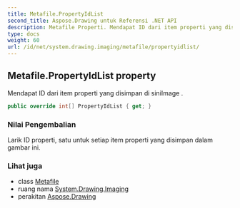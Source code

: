 ```yaml
---
title: Metafile.PropertyIdList
second_title: Aspose.Drawing untuk Referensi .NET API
description: Metafile Properti. Mendapat ID dari item properti yang disimpan di siniImage .
type: docs
weight: 60
url: /id/net/system.drawing.imaging/metafile/propertyidlist/
---
```

## Metafile.PropertyIdList property

Mendapat ID dari item properti yang disimpan di siniImage .

```csharp
public override int[] PropertyIdList { get; }
```

### Nilai Pengembalian

Larik ID properti, satu untuk setiap item properti yang disimpan dalam gambar ini.

### Lihat juga

* class [Metafile](../)
* ruang nama [System.Drawing.Imaging](../../metafile/)
* perakitan [Aspose.Drawing](../../../)


